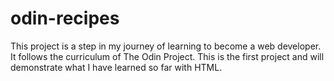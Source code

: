 # odin-recipes

This project is a step in my journey of learning to become a web developer.  It follows the curriculum of The Odin Project.  This is the first project and will demonstrate what I have learned so far with HTML.

